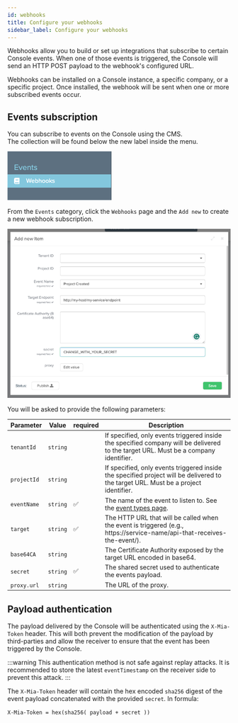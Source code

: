 ```yaml
---
id: webhooks
title: Configure your webhooks
sidebar_label: Configure your webhooks
---
```


Webhooks allow you to build or set up integrations that subscribe to certain Console events. 
When one of those events is triggered, the Console will send an HTTP POST payload to the webhook's configured URL.

Webhooks can be installed on a Console instance, a specific company, or a specific project. 
Once installed, the webhook will be sent when one or more subscribed events occur.

## Events subscription

You can subscribe to events on the Console using the CMS.<br/>
The collection will be found below the new label inside the menu.

![webhooks section](./img/console-events.png)

From the `Events` category, click the `Webhooks` page and the `Add new` to create a new webhook subscription.

![add webhook](./img/add-new-webhook.png)

You will be asked to provide the following parameters:

| Parameter   | Value    | required | Description                                                                                                                         |
|-------------|----------|----------|-------------------------------------------------------------------------------------------------------------------------------------|
| `tenantId`  | `string` |          | If specified, only events triggered inside the specified company will be delivered to the target URL. Must be a company identifier. |
| `projectId` | `string` |          | If specified, only events triggered inside the specified project will be delivered to the target URL. Must be a project identifier. |
| `eventName` | `string` | ✅        | The name of the event to listen to. See the [event types page](/development_suite/webhooks-and-events/events.mdx).                  |
| `target`    | `string` | ✅        | The HTTP URL that will be called when the event is triggered (e.g., https://service-name/api-that-receives-the-event/).                   |
| `base64CA`  | `string` |          | The Certificate Authority exposed by the target URL encoded in base64.                                                              |
| `secret`    | `string` | ✅        | The shared secret used to authenticate the events payload.                                                                          |
| `proxy.url` | `string` |          | The URL of the proxy.                                                                                                               |

## Payload authentication

The payload delivered by the Console will be authenticated using the `X-Mia-Token` header. 
This will both prevent the modification of the payload by third-parties and allow the receiver to ensure that the event 
has been triggered by the Console.

:::warning
This authentication method is not safe against replay attacks. 
It is recommended to store the latest `eventTimestamp` on the receiver side to prevent this attack.
:::

The `X-Mia-Token` header will contain the hex encoded `sha256` digest of the event payload concatenated with the provided `secret`. In formula:

```
X-Mia-Token = hex(sha256( payload + secret ))
```
